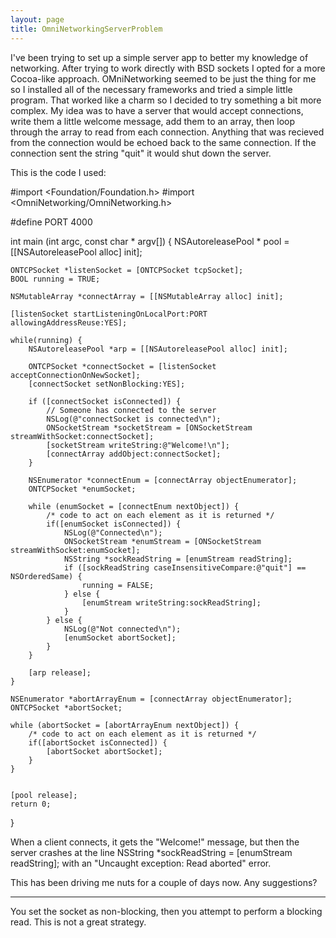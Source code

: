 ```yaml
---
layout: page
title: OmniNetworkingServerProblem
---
```




I've been trying to set up a simple server app to better my knowledge of networking.  After trying to work directly with BSD sockets I opted for a more Cocoa-like approach.  OMniNetworking seemed to be just the thing for me so I installed all of the necessary frameworks and tried a simple little program.  That worked like a charm so I decided to try something a bit more complex.  My idea was to have a server that would accept connections, write them a little welcome message, add them to an array, then loop through the array to read from each connection.  Anything that was recieved from the connection would be echoed back to the same connection.  If the connection sent the string "quit" it would shut down the server.

This is the code I used:

    
#import <Foundation/Foundation.h>
#import <OmniNetworking/OmniNetworking.h>

#define PORT 4000

int main (int argc, const char * argv[]) {
    NSAutoreleasePool * pool = [[NSAutoreleasePool alloc] init];
	
	ONTCPSocket *listenSocket = [ONTCPSocket tcpSocket];
	BOOL running = TRUE;
	
	NSMutableArray *connectArray = [[NSMutableArray alloc] init];
	
	[listenSocket startListeningOnLocalPort:PORT allowingAddressReuse:YES];
	
	while(running) {
		NSAutoreleasePool *arp = [[NSAutoreleasePool alloc] init];

		ONTCPSocket *connectSocket = [listenSocket acceptConnectionOnNewSocket];
		[connectSocket setNonBlocking:YES];
		
		if ([connectSocket isConnected]) {
			// Someone has connected to the server
			NSLog(@"connectSocket is connected\n");
			ONSocketStream *socketStream = [ONSocketStream streamWithSocket:connectSocket];
			[socketStream writeString:@"Welcome!\n"];
			[connectArray addObject:connectSocket];
		}
		
		NSEnumerator *connectEnum = [connectArray objectEnumerator];
		ONTCPSocket *enumSocket;
		
		while (enumSocket = [connectEnum nextObject]) {
			/* code to act on each element as it is returned */
			if([enumSocket isConnected]) {
				NSLog(@"Connected\n");
				ONSocketStream *enumStream = [ONSocketStream streamWithSocket:enumSocket];
				NSString *sockReadString = [enumStream readString];
				if ([sockReadString caseInsensitiveCompare:@"quit"] == NSOrderedSame) {
					running = FALSE;
				} else {
					[enumStream writeString:sockReadString];
				}
			} else {
				NSLog(@"Not connected\n");
				[enumSocket abortSocket];
			}
		}
		
		[arp release];
	}
	
	NSEnumerator *abortArrayEnum = [connectArray objectEnumerator];
	ONTCPSocket *abortSocket;
	
	while (abortSocket = [abortArrayEnum nextObject]) {
		/* code to act on each element as it is returned */
		if([abortSocket isConnected]) {
			[abortSocket abortSocket];
		}
	}
	

    [pool release];
    return 0;
}


When a client connects, it gets the "Welcome!" message, but then the server crashes at the line NSString *sockReadString = [enumStream readString]; with an "Uncaught exception: <ONTCPSocketWouldBlockExceptionName> Read aborted" error.

This has been driving me nuts for a couple of days now.  Any suggestions?

----
You set the socket as non-blocking, then you attempt to perform a blocking read. This is not a great strategy.

